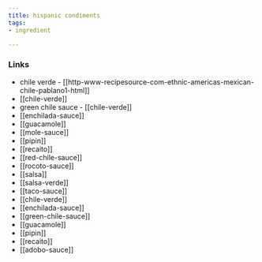 ```yaml
---
title: hispanic condiments
tags:
- ingredient

---
```



### Links

* chile verde - [[http-www-recipesource-com-ethnic-americas-mexican-chile-pablano1-html]]
* [[chile-verde]]
* green chile sauce - [[chile-verde]]
* [[enchilada-sauce]]
* [[guacamole]]
* [[mole-sauce]]
* [[pipin]]
* [[recaito]]
* [[red-chile-sauce]]
* [[rocoto-sauce]]
* [[salsa]]
* [[salsa-verde]]
* [[taco-sauce]]
* [[chile-verde]]
* [[enchilada-sauce]]
* [[green-chile-sauce]]
* [[guacamole]]
* [[pipin]]
* [[recaito]]
* [[adobo-sauce]]

